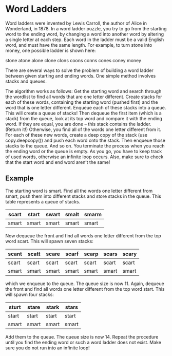 # Word Ladders

Word ladders were invented by Lewis Carroll, the author of Alice in Wonderland, in 1878. In
a word ladder puzzle, you try to go from the starting word to the ending word, by changing
a word into another word by altering a single letter at each step. Each word in the ladder
must be a valid English word, and must have the same length. For example, to turn stone
into money, one possible ladder is shown here:

stone atone alone clone clons coons conns cones coney money

There are several ways to solve the problem of building a word ladder between given
starting and ending words. One simple method involves stacks and queues.

The algorithm works as follows:
Get the starting word and search through the wordlist to find all words that are one
letter different. Create stacks for each of these words, containing the starting word
(pushed first) and the word that is one letter different. Enqueue each of these stacks
into a queue. This will create a queue of stacks! Then dequeue the first item (which
is a stack) from the queue, look at its top word and compare it with the ending word.
If they are equal, you are done – this stack contains the ladder. (Return it!)
Otherwise, you find all of the words one letter different from it. For each of these
new words, create a deep copy of the stack (use copy.deepcopy()) and push each
word onto the stack. Then enqueue those stacks to the queue. And so on. You
terminate the process when you reach the ending word or the queue is empty.
As you go, you have to keep track of used words, otherwise an infinite loop occurs.
Also, make sure to check that the start word and end word aren’t the same!

## Example
The starting word is smart. Find all the words one letter different from smart, push them
into different stacks and store stacks in the queue. This table represents a queue of stacks.

| scart  | start | swart | smalt | smarm |
| ---    | ---   | ---   | ---   | ---   |
| smart  | smart | smart | smart | smart |

Now dequeue the front and find all words one letter different from the top word scart. This
will spawn seven stacks:

| scant  | scatt | scare | scarf | scarp | scars | scary |
|   ---  |  ---  |  ---  |  ---  |  ---  |  ---  |  ---  |
| scart  | scart | scart | scart | scart | scart | scart |
| smart  | smart | smart | smart | smart | smart | smart |

which we enqueue to the queue. The queue size is now 11. Again, dequeue the front and
find all words one letter different from the top word start. This will spawn four stacks:

| sturt | stare | stark | stars |
| ---   | ---   | ---   | ---   |
| start | start | start | start |
| smart | smart | smart | smart |

Add them to the queue. The queue size is now 14. Repeat the procedure until you find the
ending word or such a word ladder does not exist. Make sure you do not run into an infinite
loop!
